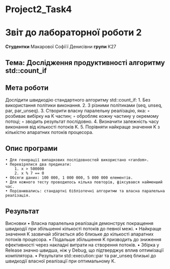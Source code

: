 # Project2_Task4
# Звіт до лабораторної роботи 2
**Студентки** Макарової Софіїї Денисівни
**групи** К27

## Тема: Дослідження продуктивності алгоритму std::count_if

## Мета роботи
Дослідити швидкодію стандартного алгоритму std::count_if:
    1. Без використання політики виконання.
    2. З різними політиками (seq, unseq, par, par_unseq).
    3. Створити власну паралельну реалізацію, яка:
        ◦ розбиває вибірку на K частин;
        ◦ обробляє кожну частину у окремому потоці;
        ◦ зводить результат послідовно.
    4. Визначити залежність часу виконання від кількості потоків K.
    5. Порівняти найкраще значення K з кількістю апаратних потоків процесора.
 
 ## Опис програми
    • Для генерації випадкових послідовностей використано <random>.
    • Перевірялися два предикати:
        1. x > 500000
        2. x % 7 == 0
    • Обсяги даних: 100 000, 1 000 000, 5 000 000 елементів.
    • Для кожного тесту проводилось кілька повторів, фіксувався найменший час.
    • Порівнювались: стандартні бібліотечні алгоритми та власна паралельна реалізація.

## Результат


 Висновки
    • Власна паралельна реалізація демонструє покращення швидкодії при збільшенні кількості потоків до певної межі.
    • Найкраще значення K зазвичай збігається або близьке до кількості апаратних потоків процесора.
    • Подальше збільшення K призводить до зниження ефективності через накладні витрати на створення потоків.
    • Збірка у Release значно швидша, ніж у Debug, що підтверджує вплив оптимізації компілятора.
    • Результати std::execution::par та par_unseq близькі до швидкодії власної реалізації при оптимальному K.
